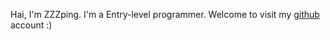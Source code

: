 Hai, I'm ZZZping. I'm a Entry-level programmer. Welcome to visit my [github][github-docs] account :)

 [github-docs]: https://github.com/ZZZping
 